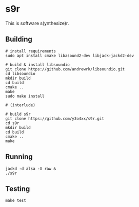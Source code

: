 s9r
===

This is software s(ynthesize)r.

Building
---

```shell
# install requirements
sudo apt install cmake libasound2-dev libjack-jackd2-dev

# build & install libsoundio
git clone https://github.com/andrewrk/libsoundio.git
cd libsoundio
mkdir build
cd build
cmake ..
make
sudo make install

# (interlude)

# build s9r
git clone https://github.com/y3o4xx/s9r.git
cd s9r
mkdir build
cd build
cmake ..
make
```


Running
---

```shell
jackd -d alsa -X raw &
./s9r
```


Testing
---

```shell
make test
```
